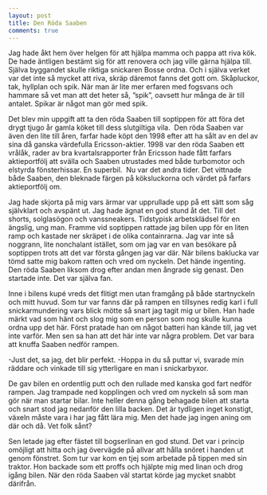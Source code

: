 ```yaml
---
layout: post
title: Den Röda Saaben
comments: true
---
```


Jag hade åkt hem över helgen för att hjälpa mamma och pappa att riva kök. De hade äntligen bestämt sig för att renovera och jag ville gärna hjälpa till. Själva byggandet skulle riktiga snickaren Bosse ordna. Och i själva verket var det inte så mycket att riva, skräp däremot fanns det gott om. Skåpluckor, tak, hyllplan och spik. När man är lite mer erfaren med fogsvans och hammare så vet man att det heter så, ”spik”, oavsett hur många de är till antalet. Spikar är något man gör med spik. 

Det blev min uppgift att ta den röda Saaben till soptippen för att föra det drygt tjugo år gamla köket till dess slutgiltiga vila.  Den röda Saaben var även den lite till åren, farfar hade köpt den 1998 efter att ha sålt av en del av sina då ganska värdefulla Ericsson-aktier. 1998 var den röda Saaben ett vrålåk, rader av bra kvartalsrapporter från Ericsson hade fått farfars aktieportfölj att svälla och Saaben utrustades med både turbomotor och elstyrda fönsterhissar. En superbil.  Nu var det andra tider. Det vittnade både Saaben, den bleknade färgen på köksluckorna och värdet på farfars aktieportfölj om. 
 
Jag hade skjorta på mig vars ärmar var upprullade upp på ett sätt som såg självklart och avspänt ut. Jag hade ägnat en god stund åt det. Till det shorts, solglasögon och vanssneakers. Tidstypisk arbetsklädsel för en ängslig, ung man. Framme vid soptippen rattade jag bilen upp för en liten ramp och kastade ner skräpet i de olika containrarna. Jag var inte så noggrann, lite nonchalant istället, som om jag var en van besökare på soptippen trots att det var första gången jag var där. När bilens baklucka var tömd satte mig bakom ratten och vred om nyckeln. Det hände ingenting. Den röda Saaben liksom drog efter andan men ångrade sig genast. Den startade inte. Det var själva fan.
 
Inne i bilens kupé vreds det flitigt men utan framgång på både startnyckeln och mitt huvud. Som tur var fanns där på rampen en tillsynes redig karl i full snickarmundering vars blick mötte så snart jag tagit mig ur bilen. Han hade märkt vad som hänt och slog mig som en person som nog skulle kunna ordna upp det här.  Först pratade han om något batteri han kände till, jag vet inte varför. Men sen sa han att det här inte var några problem. Det var bara att knuffa Saaben nedför rampen. 

-Just det, sa jag, det blir perfekt. 
-Hoppa in du så puttar vi, svarade min räddare och vinkade till sig ytterligare en man i snickarbyxor. 

De gav bilen en ordentlig putt och den rullade med kanska god fart nedför rampen. Jag trampade ned kopplingen och vred om nyckeln så som man gör när man startar bilar. Inte heller denna gång behagade bilen att starta och snart stod jag nedanför den lilla backen. Det är tydligen inget konstigt, växeln måste vara i har jag fått lära mig. Men det hade jag ingen aning om där och då. Vet folk sånt? 

Sen letade jag efter fästet till bogserlinan en god stund. Det var i princip omöjligt att hitta och jag övervägde på allvar att hålla snöret i handen ut genom fönstret. Som tur var kom en tjej som arbetade på tippen med sin traktor. Hon backade som ett proffs och hjälpte mig med linan och drog igång bilen. När den röda Saaben väl startat körde jag mycket snabbt därifrån. 
 
